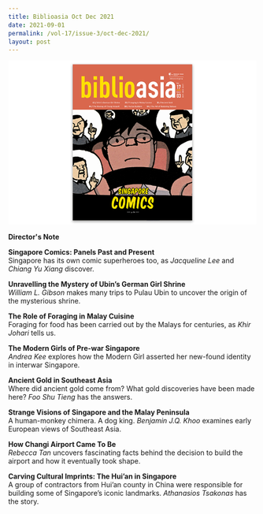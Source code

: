 ```yaml
---
title: Biblioasia Oct Dec 2021
date: 2021-09-01
permalink: /vol-17/issue-3/oct-dec-2021/
layout: post
---
```

<img src="/images/vol-17-issue-3/vol17iss3.jpg">

<a style="text-decoration: none; font-weight: bold;" href="/oct-2021/director-note">Director's Note</a>

<a style="text-decoration: none; font-weight: bold;" href="/vol-17/issue-3/oct-dec-2021/singapore-comics">Singapore Comics: Panels Past and Present</a><br>Singapore has its own comic superheroes too, as *Jacqueline Lee* and *Chiang Yu Xiang* discover.

<a style="text-decoration: none; font-weight: bold;" href="/vol-17/issue-3/oct-dec-2021/ubinsgermangirlshrine">Unravelling the Mystery of Ubin’s German Girl Shrine
</a><br>*William L. Gibson* makes many trips to Pulau Ubin to uncover the origin of the mysterious shrine.

<a style="text-decoration: none; font-weight: bold;" href="/vol-17/issue-3/oct-dec-2021/theroleofforaging">The Role of Foraging in Malay Cuisine
</a><br>Foraging for food has been carried out by the Malays for centuries, as *Khir Johari* tells us.

<a style="text-decoration: none; font-weight: bold;" href="/vol-17/issue-3/oct-dec-2021/moderngirl">The Modern Girls of Pre-war Singapore
</a><br>*Andrea Kee* explores how the Modern Girl asserted her new-found identity in interwar Singapore.

<a style="text-decoration: none; font-weight: bold;" href="/vol-17/issue-3/oct-dec-2021/ancientgold">Ancient Gold in Southeast Asia</a><br>Where did ancient gold come from? What gold discoveries have been made here? *Foo Shu Tieng* has the answers.

<a style="text-decoration: none; font-weight: bold;" href="/vol-17/issue-3/oct-dec-2021/strangevision">Strange Visions of Singapore and the Malay Peninsula</a><br>A human-monkey chimera. A dog king. *Benjamin J.Q. Khoo* examines early European views of Southeast Asia.

<a style="text-decoration: none; font-weight: bold;" href="/vol-17/issue-3/oct-dec-2021/changi-airport">How Changi Airport Came To Be</a><br>*Rebecca Tan* uncovers fascinating facts behind the decision to build the airport and how it eventually took shape.

<a style="text-decoration: none; font-weight: bold;" href="/vol-17/issue-3/oct-dec-2021/huianinsingapore">Carving Cultural Imprints: The Hui’an in Singapore</a><br>A group of contractors from Hui’an county in China were responsible for building some of Singapore’s iconic landmarks. *Athanasios Tsakonas* has the story.